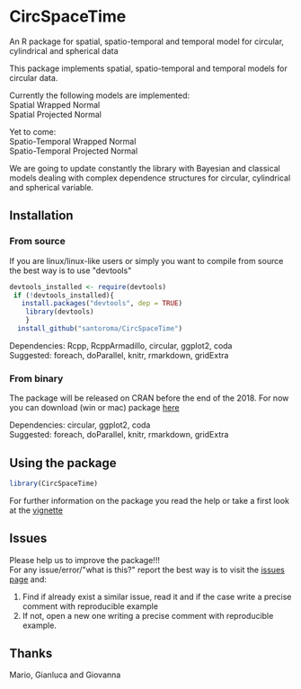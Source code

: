 # CircSpaceTime
An R package for spatial, spatio-temporal and temporal model for circular, cylindrical and spherical data

This package implements spatial, spatio-temporal and temporal models for circular data.  

Currently the following models are implemented:  
Spatial Wrapped Normal   
Spatial Projected Normal   

Yet to come:      
Spatio-Temporal Wrapped Normal   
Spatio-Temporal Projected Normal   

We are going to update constantly the library with Bayesian and classical models dealing with complex dependence structures for circular, cylindrical and spherical variable.

## Installation

### From source
If you are linux/linux-like users or simply you want to compile from source the best way is to use "devtools"

``` r
devtools_installed <- require(devtools)
 if (!devtools_installed){
   install.packages("devtools", dep = TRUE)
    library(devtools)
    }
  install_github("santoroma/CircSpaceTime")  
 ``` 
 
 Dependencies: Rcpp, RcppArmadillo, circular, ggplot2, coda   
 Suggested: foreach, doParallel, knitr, rmarkdown, gridExtra   
 
 ### From binary
 The package will be released on CRAN before the end of the 2018.
 For now you can download (win or mac) package [here](https://github.com/santoroma/CircSpaceTime/tree/master/binary)
 
 Dependencies: circular, ggplot2, coda   
 Suggested: foreach, doParallel, knitr, rmarkdown, gridExtra   
 
 ## Using the package
 
 ```r
 library(CircSpaceTime)
 ```
 
 For further information on the package you read the help or take a first look at the [vignette](https://github.com/santoroma/CircSpaceTime/blob/master/inst/doc/CircSpaceTime.html)

## Issues

Please help us to improve the package!!!  
For any issue/error/"what is this?" report the best way is to visit the [issues page](https://github.com/santoroma/CircSpaceTime/issues) and:
 1. Find if already exist a similar issue, read it and if the case write a precise comment with reproducible example
 2. If not, open a new one writing a precise comment with reproducible example.
 
 ## Thanks

 Mario, Gianluca and Giovanna
